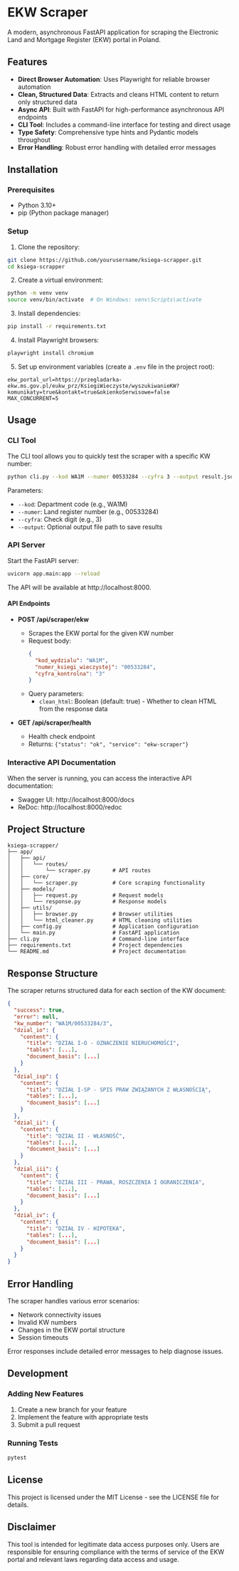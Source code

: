 # EKW Scraper

A modern, asynchronous FastAPI application for scraping the Electronic Land and Mortgage Register (EKW) portal in Poland.

## Features

- **Direct Browser Automation**: Uses Playwright for reliable browser automation
- **Clean, Structured Data**: Extracts and cleans HTML content to return only structured data
- **Async API**: Built with FastAPI for high-performance asynchronous API endpoints
- **CLI Tool**: Includes a command-line interface for testing and direct usage
- **Type Safety**: Comprehensive type hints and Pydantic models throughout
- **Error Handling**: Robust error handling with detailed error messages

## Installation

### Prerequisites

- Python 3.10+
- pip (Python package manager)

### Setup

1. Clone the repository:

```bash
git clone https://github.com/yourusername/ksiega-scrapper.git
cd ksiega-scrapper
```

2. Create a virtual environment:

```bash
python -m venv venv
source venv/bin/activate  # On Windows: venv\Scripts\activate
```

3. Install dependencies:

```bash
pip install -r requirements.txt
```

4. Install Playwright browsers:

```bash
playwright install chromium
```

5. Set up environment variables (create a `.env` file in the project root):

```
ekw_portal_url=https://przegladarka-ekw.ms.gov.pl/eukw_prz/KsiegiWieczyste/wyszukiwanieKW?komunikaty=true&kontakt=true&okienkoSerwisowe=false
MAX_CONCURRENT=5
```

## Usage

### CLI Tool

The CLI tool allows you to quickly test the scraper with a specific KW number:

```bash
python cli.py --kod WA1M --numer 00533284 --cyfra 3 --output result.json
```

Parameters:
- `--kod`: Department code (e.g., WA1M)
- `--numer`: Land register number (e.g., 00533284)
- `--cyfra`: Check digit (e.g., 3)
- `--output`: Optional output file path to save results

### API Server

Start the FastAPI server:

```bash
uvicorn app.main:app --reload
```

The API will be available at http://localhost:8000.

#### API Endpoints

- **POST /api/scraper/ekw**
  - Scrapes the EKW portal for the given KW number
  - Request body:
    ```json
    {
      "kod_wydzialu": "WA1M",
      "numer_ksiegi_wieczystej": "00533284",
      "cyfra_kontrolna": "3"
    }
    ```
  - Query parameters:
    - `clean_html`: Boolean (default: true) - Whether to clean HTML from the response data

- **GET /api/scraper/health**
  - Health check endpoint
  - Returns: `{"status": "ok", "service": "ekw-scraper"}`

### Interactive API Documentation

When the server is running, you can access the interactive API documentation:
- Swagger UI: http://localhost:8000/docs
- ReDoc: http://localhost:8000/redoc

## Project Structure

```
ksiega-scrapper/
├── app/
│   ├── api/
│   │   └── routes/
│   │       └── scraper.py       # API routes
│   ├── core/
│   │   └── scraper.py           # Core scraping functionality
│   ├── models/
│   │   ├── request.py           # Request models
│   │   └── response.py          # Response models
│   ├── utils/
│   │   ├── browser.py           # Browser utilities
│   │   └── html_cleaner.py      # HTML cleaning utilities
│   ├── config.py                # Application configuration
│   └── main.py                  # FastAPI application
├── cli.py                       # Command-line interface
├── requirements.txt             # Project dependencies
└── README.md                    # Project documentation
```

## Response Structure

The scraper returns structured data for each section of the KW document:

```json
{
  "success": true,
  "error": null,
  "kw_number": "WA1M/00533284/3",
  "dzial_io": {
    "content": {
      "title": "DZIAŁ I-O - OZNACZENIE NIERUCHOMOŚCI",
      "tables": [...],
      "document_basis": [...]
    }
  },
  "dzial_isp": {
    "content": {
      "title": "DZIAŁ I-SP - SPIS PRAW ZWIĄZANYCH Z WŁASNOŚCIĄ",
      "tables": [...],
      "document_basis": [...]
    }
  },
  "dzial_ii": {
    "content": {
      "title": "DZIAŁ II - WŁASNOŚĆ",
      "tables": [...],
      "document_basis": [...]
    }
  },
  "dzial_iii": {
    "content": {
      "title": "DZIAŁ III - PRAWA, ROSZCZENIA I OGRANICZENIA",
      "tables": [...],
      "document_basis": [...]
    }
  },
  "dzial_iv": {
    "content": {
      "title": "DZIAŁ IV - HIPOTEKA",
      "tables": [...],
      "document_basis": [...]
    }
  }
}
```

## Error Handling

The scraper handles various error scenarios:

- Network connectivity issues
- Invalid KW numbers
- Changes in the EKW portal structure
- Session timeouts

Error responses include detailed error messages to help diagnose issues.

## Development

### Adding New Features

1. Create a new branch for your feature
2. Implement the feature with appropriate tests
3. Submit a pull request

### Running Tests

```bash
pytest
```

## License

This project is licensed under the MIT License - see the LICENSE file for details.

## Disclaimer

This tool is intended for legitimate data access purposes only. Users are responsible for ensuring compliance with the terms of service of the EKW portal and relevant laws regarding data access and usage.
